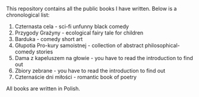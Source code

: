 This repository contains all the public books I have written. Below is a chronological list:

1. Czternasta cela - sci-fi unfunny black comedy
2. Przygody Grażyny - ecological fairy tale for children
3. Barduka - comedy short art
4. Głupotia Pro-kury samoistnej - collection of abstract philosophical-comedy stories
5. Dama z kapeluszem na głowie - you have to read the introduction to find out
6. Zbiory zebrane - you have to read the introduction to find out
7. Czternaście dni miłości - romantic book of poetry

All books are written in Polish.
